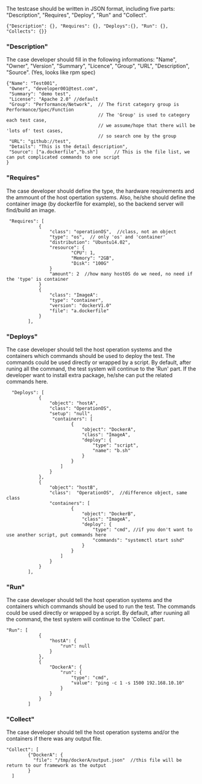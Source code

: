The testcase should be written in JSON format, including five parts:
  "Description", "Requires", "Deploy", "Run" and "Collect". 
```
{"Description": {}, "Requires": {}, "Deploys":{}, "Run": {}, "Collects": {}}
```

### "Description"
The case developer should fill in the following informations:
  "Name", "Owner", "Version", "Summary", "Licence", "Group", "URL", "Description", "Source". 
(Yes, looks like rpm spec)
```
{"Name": "Test001", 
 "Owner", "developer001@test.com", 
 "Summary": "demo test",
 "License": "Apache 2.0" //default
 "Group": "Performance/Network",  // The first category group is Performance/Spec/Function
                                  // The 'Group' is used to category each test case, 
                                  // we assume/hope that there will be 'lots of' test cases, 
                                  // so search one by the group
 "URL": "github://test",
 "Details": "This is the detail description",
 "Source": ["a.dockerfile","b.sh"]      // This is the file list, we can put complicated commands to one script
}
```

### "Requires"
The case developer should define the type, the hardware requirements and the ammount of the host opertation systems.
Also, he/she should define the container image (by dockerfile for example), so the backend server will find/build an image.
```
 "Requires": [
            {
                "class": "operationOS",  //class, not an object
                "type": "os",  // only 'os' and 'container'
                "distribution": "Ubuntu14.02",
                "resource": {
                        "CPU": 1,
                        "Memory": "2GB",
                        "Disk": "100G"
                }
                "amount": 2  //how many hostOS do we need, no need if the 'type' is container
            }
            {
                "class": "ImageA": 
                "type": "container",
                "version": "dockerV1.0"
                "file": "a.dockerfile"
            }
        ],
```

### "Deploys"
The case developer should tell the host operation systems and the containers 
which commands should be used to deploy the test.
The commands could be used directly or wrapped by a script. 
By default, after runing all the command, the test system will continue to the 'Run' part.
If the developer want to install extra package, he/she can put the related commands here. 
```
  "Deploys": [
            {
                "object": "hostA",
                "class": "OperationOS",
                "setup": "null",
                 "containers": [
                        {
                            "object": "DockerA",
                            "class": "ImageA",
                            "deploy": {
                                "type": "script",
                                "name": "b.sh"
                            }
                        }
                    ]
                }
            },
            {
                "object": "hostB",
                "class":  "OperationOS",  //difference object, same class
                "containers": [
                        {
                            "object": "DockerB",
                            "class": "ImageA",
                            "deploy": {
                                "type": "cmd", //if you don't want to use another script, put commands here
                                "commands": "systemctl start sshd" 
                            }
                        }
                    ]
                }
            }
        ],
```         

### "Run"
The case developer should tell the host operation systems and the containers
which commands should be used to run the test. The commands could be used 
directly or wrapped by a script. By default, after ruuning all the command, the test 
system will continue to the 'Collect' part.
```
"Run": [
            {
                "hostA": {
                    "run": null
                }
            },
            {
                "DockerA": {
                    "run": {
                        "type": "cmd",
                        "value": "ping -c 1 -s 1500 192.168.10.10"
                    }
                }
            }
        ]
```

### "Collect"
The case developer should tell the host operation systems and/or the containers 
if there was any output file.
```
"Collect": [
        {"DockerA": {
          "file": "/tmp/dockerA/output.json"  //this file will be return to our framework as the output
        }
  ]
```
